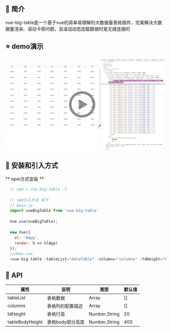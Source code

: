 ## 📣 简介
vue-big-table是一个基于vue的简单易理解的大数据量表格插件，完美解决大数据量渲染、滚动卡顿问题，且滚动动态加载数据时是无缝连接的

## :star: demo演示
[![Watch the video](https://github.com/hjmgithub/vue-big-table/blob/0.1.0/src/assets/vue-big-table%20%E6%BC%94%E7%A4%BA%E6%88%AA%E5%9B%BE.png)](https://686a-hjm-cloudbase-6g0tedfq2ec6b2d9-1303814824.tcb.qcloud.la/video/vue-big-table%20%E6%BC%94%E7%A4%BA%E8%A7%86%E9%A2%91.mp4?sign=4408a673ae6244756b98a5bf5b5ed6f2&t=1607154375)

## 🔰 安装和引入方式
  ** npm方式安装 **
``` javascript
  // npm i vue-big-table -S

  // npm引入方式 如下
  // main.js
  import vueBigTable from 'vue-big-table'

  Vue.use(vueBigTable);

  new Vue({
    el: '#app',
    render: h => h(App)
  });
  //demo.vue
  <vue-big-table :tableList="dataTable" :columns="columns" :tdHeight="60" :tableBodyHeight="600"></vue-big-table>
```

## 📝 API
| 属性 | 说明 | 类型 | 默认值 |
| ------ | ------ | ------ | ------ |
| tableList | 表格数据 | Array | [] |
| columns | 表格列的配置描述 | Array | [] |
| tdHeight | 表格行高 | Number,String | 20 |
| tableBodyHeight | 表格body部分高度 | Number,String | 400 |
